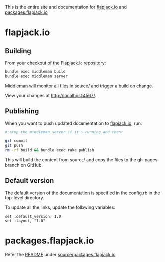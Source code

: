 This is the entire site and documentation for [flapjack.io](http://flapjack.io) and [packages.flapjack.io](http://packages.flapjack.io)

# flapjack.io

## Building

From your checkout of the [Flapjack.io repository](https://github.com/flapjack/flapjack.io):

``` bash
bundle exec middleman build
bundle exec middleman server
```

Middleman will monitor all files in source/ and trigger a build on change.

View your changes at [http://localhost:4567/](http://localhost:4567/).

## Publishing

When you want to push updated documentation to [flapjack.io](http://flapjack.io/), run:

``` bash
# stop the middleman server if it's running and then:

git commit
git push
rm -rf build && bundle exec rake publish
```

This will build the content from source/ and copy the files to the gh-pages branch on GitHub.

## Default version

The default version of the documentation is specified in the config.rb in the top-level directory.

To update all the links, update the following variables:

```
set :default_version, 1.0
set :layout, "1.0"
```

# packages.flapjack.io

Refer the [README](https://github.com/flapjack/flapjack.io/blob/master/source/packages.flapjack.io/README.md) under [source/packages.flapjack.io](https://github.com/flapjack/flapjack.io/blob/master/source/packages.flapjack.io/)

